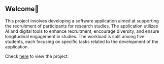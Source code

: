 ## Welcome👋
This project involves developing a software application aimed at supporting the recruitment of participants for research studies. The application utilizes AI and digital tools to enhance recruitment, encourage diversity, and ensure longitudinal engagement in studies. The workload is split among five students, each focusing on specific tasks related to the development of the application.

Check [here](/KV6002-Team-Project-AI/MediMatch) to view the project.


